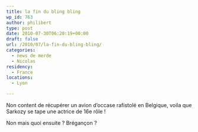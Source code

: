 ```yaml
---
title: la fin du bling bling
wp_id: 763
author: philibert
type: post
date: 2010-07-30T06:20:19+00:00
draft: false
url: /2010/07/la-fin-du-bling-bling/
categories:
  - news de merde
  - Nicolas
residency:
  - France
locations:
  - Lyon

---
```

Non content de récupérer un avion d&rsquo;occase rafistolé en Belgique, voila que Sarkozy se tape une actrice de 16e rôle !

Non mais quoi ensuite ? Brégançon ?